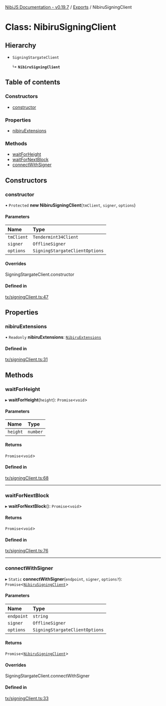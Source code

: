 [NibiJS Documentation - v0.19.7](../intro.md) / [Exports](../modules.md) / NibiruSigningClient

# Class: NibiruSigningClient

## Hierarchy

- `SigningStargateClient`

  ↳ **`NibiruSigningClient`**

## Table of contents

### Constructors

- [constructor](NibiruSigningClient.md#constructor)

### Properties

- [nibiruExtensions](NibiruSigningClient.md#nibiruextensions)

### Methods

- [waitForHeight](NibiruSigningClient.md#waitforheight)
- [waitForNextBlock](NibiruSigningClient.md#waitfornextblock)
- [connectWithSigner](NibiruSigningClient.md#connectwithsigner)

## Constructors

### constructor

• `Protected` **new NibiruSigningClient**(`tmClient`, `signer`, `options`)

#### Parameters

| Name | Type |
| :------ | :------ |
| `tmClient` | `Tendermint34Client` |
| `signer` | `OfflineSigner` |
| `options` | `SigningStargateClientOptions` |

#### Overrides

SigningStargateClient.constructor

#### Defined in

[tx/signingClient.ts:47](https://github.com/NibiruChain/ts-sdk/blob/a2bfc29/packages/nibijs/src/tx/signingClient.ts#L47)

## Properties

### nibiruExtensions

• `Readonly` **nibiruExtensions**: [`NibiruExtensions`](../modules.md#nibiruextensions)

#### Defined in

[tx/signingClient.ts:31](https://github.com/NibiruChain/ts-sdk/blob/a2bfc29/packages/nibijs/src/tx/signingClient.ts#L31)

## Methods

### waitForHeight

▸ **waitForHeight**(`height`): `Promise`<`void`\>

#### Parameters

| Name | Type |
| :------ | :------ |
| `height` | `number` |

#### Returns

`Promise`<`void`\>

#### Defined in

[tx/signingClient.ts:68](https://github.com/NibiruChain/ts-sdk/blob/a2bfc29/packages/nibijs/src/tx/signingClient.ts#L68)

___

### waitForNextBlock

▸ **waitForNextBlock**(): `Promise`<`void`\>

#### Returns

`Promise`<`void`\>

#### Defined in

[tx/signingClient.ts:76](https://github.com/NibiruChain/ts-sdk/blob/a2bfc29/packages/nibijs/src/tx/signingClient.ts#L76)

___

### connectWithSigner

▸ `Static` **connectWithSigner**(`endpoint`, `signer`, `options?`): `Promise`<[`NibiruSigningClient`](NibiruSigningClient.md)\>

#### Parameters

| Name | Type |
| :------ | :------ |
| `endpoint` | `string` |
| `signer` | `OfflineSigner` |
| `options` | `SigningStargateClientOptions` |

#### Returns

`Promise`<[`NibiruSigningClient`](NibiruSigningClient.md)\>

#### Overrides

SigningStargateClient.connectWithSigner

#### Defined in

[tx/signingClient.ts:33](https://github.com/NibiruChain/ts-sdk/blob/a2bfc29/packages/nibijs/src/tx/signingClient.ts#L33)
